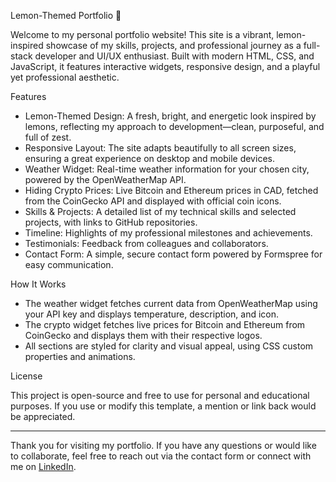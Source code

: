 Lemon-Themed Portfolio 🍋

Welcome to my personal portfolio website! This site is a vibrant, lemon-inspired showcase of my skills, projects, and professional journey as a full-stack developer and UI/UX enthusiast. Built with modern HTML, CSS, and JavaScript, it features interactive widgets, responsive design, and a playful yet professional aesthetic.

Features

- Lemon-Themed Design: A fresh, bright, and energetic look inspired by lemons, reflecting my approach to development—clean, purposeful, and full of zest.
- Responsive Layout: The site adapts beautifully to all screen sizes, ensuring a great experience on desktop and mobile devices.
- Weather Widget: Real-time weather information for your chosen city, powered by the OpenWeatherMap API.
- Hiding Crypto Prices: Live Bitcoin and Ethereum prices in CAD, fetched from the CoinGecko API and displayed with official coin icons.
- Skills & Projects: A detailed list of my technical skills and selected projects, with links to GitHub repositories.
- Timeline: Highlights of my professional milestones and achievements.
- Testimonials: Feedback from colleagues and collaborators.
- Contact Form: A simple, secure contact form powered by Formspree for easy communication.

How It Works

- The weather widget fetches current data from OpenWeatherMap using your API key and displays temperature, description, and icon.
- The crypto widget fetches live prices for Bitcoin and Ethereum from CoinGecko and displays them with their respective logos.
- All sections are styled for clarity and visual appeal, using CSS custom properties and animations.

License

This project is open-source and free to use for personal and educational purposes. If you use or modify this template, a mention or link back would be appreciated.

---

Thank you for visiting my portfolio. If you have any questions or would like to collaborate, feel free to reach out via the contact form or connect with me on [LinkedIn](https://linkedin.com/in/junhui-charles-chen-40b62ba9/).
